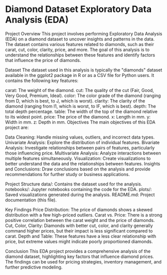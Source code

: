 # Diamond Dataset Exploratory Data Analysis (EDA)
Project Overview
This project involves performing Exploratory Data Analysis (EDA) on a diamond dataset to uncover insights and patterns in the data. The dataset contains various features related to diamonds, such as their carat, cut, color, clarity, price, and more. The goal of this analysis is to understand the relationships between these features and identify factors that influence the price of diamonds.

Dataset
The dataset used in this analysis is typically the "diamonds" dataset available in the ggplot2 package in R or as a CSV file for Python users. It contains the following key features:

carat: The weight of the diamond.
cut: The quality of the cut (Fair, Good, Very Good, Premium, Ideal).
color: The color grade of the diamond (ranging from D, which is best, to J, which is worst).
clarity: The clarity of the diamond (ranging from I1, which is worst, to IF, which is best).
depth: The total depth percentage.
table: The width of the top of the diamond relative to its widest point.
price: The price of the diamond.
x: Length in mm.
y: Width in mm.
z: Depth in mm.
Objectives
The main objectives of this EDA project are:

Data Cleaning: Handle missing values, outliers, and incorrect data types.
Univariate Analysis: Explore the distribution of individual features.
Bivariate Analysis: Investigate relationships between pairs of features, particularly those influencing price.
Multivariate Analysis: Analyze interactions between multiple features simultaneously.
Visualization: Create visualizations to better understand the data and the relationships between features.
Insights and Conclusions: Draw conclusions based on the analysis and provide recommendations for further study or business applications.

Project Structure
data/: Contains the dataset used for the analysis.
notebooks/: Jupyter notebooks containing the code for the EDA.
plots/: Saved visualizations generated during the analysis.
README.md: Project documentation (this file).

Key Findings
Price Distribution: The price of diamonds shows a skewed distribution with a few high-priced outliers.
Carat vs. Price: There is a strong positive correlation between the carat weight and the price of diamonds.
Cut, Color, Clarity: Diamonds with better cut, color, and clarity generally command higher prices, but their impact is less significant compared to carat.
Depth and Table: These features have a less clear relationship with price, but extreme values might indicate poorly proportioned diamonds.

Conclusion
This EDA project provides a comprehensive analysis of the diamond dataset, highlighting key factors that influence diamond prices. The findings can be used for pricing strategies, inventory management, and further predictive modeling.

